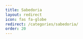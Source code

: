 ```yaml
---
title: Sabedoria
layout: redirect
icon: fas fa-globe
redirect: /categories/sabedoria/
order: 20
---
```

